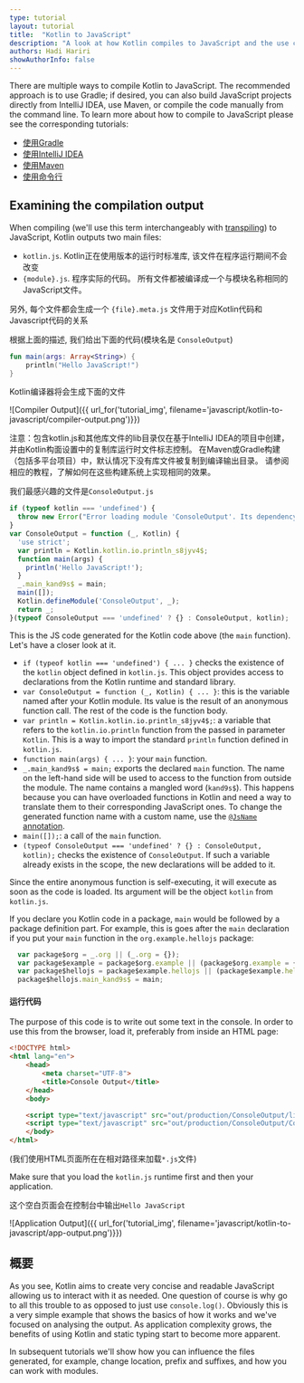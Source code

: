 ```yaml
---
type: tutorial
layout: tutorial
title:  "Kotlin to JavaScript"
description: "A look at how Kotlin compiles to JavaScript and the use cases for that."
authors: Hadi Hariri
showAuthorInfo: false
---
```


There are multiple ways to compile Kotlin to JavaScript.
The recommended approach is to use Gradle; if desired, you can also build JavaScript projects directly from
IntelliJ IDEA, use Maven, or compile the code manually from the command line.
To learn more about how to compile to JavaScript please see the corresponding tutorials:
 
* [使用Gradle](../getting-started-gradle/getting-started-with-gradle.html)
* [使用IntelliJ IDEA](../getting-started-idea/getting-started-with-intellij-idea.html)
* [使用Maven](../getting-started-maven/getting-started-with-maven.html)
* [使用命令行](../getting-started-command-line/command-line-library-js.html)


## Examining the compilation output

When compiling (we'll use this term interchangeably with [transpiling](https://en.wiktionary.org/wiki/transpile)) to JavaScript, Kotlin outputs two main files:

* `kotlin.js`. Kotlin正在使用版本的运行时标准库, 该文件在程序运行期间不会改变
* `{module}.js`. 程序实际的代码。 所有文件都被编译成一个与模块名称相同的JavaScript文件。

另外, 每个文件都会生成一个 `{file}.meta.js` 文件用于对应Kotlin代码和Javascript代码的关系

根据上面的描述, 我们给出下面的代码(模块名是 `ConsoleOutput`)

<div class="sample" markdown="1" data-target-platform="js" theme="idea">

```kotlin
fun main(args: Array<String>) {
    println("Hello JavaScript!")
}
```
</div>

Kotlin编译器将会生成下面的文件

   ![Compiler Output]({{ url_for('tutorial_img', filename='javascript/kotlin-to-javascript/compiler-output.png')}})
   
注意：包含kotlin.js和其他库文件的lib目录仅在基于IntelliJ IDEA的项目中创建，并由Kotlin构面设置中的复制库运行时文件标志控制。 在Maven或Gradle构建（包括多平台项目）中，默认情况下没有库文件被复制到编译输出目录。 请参阅相应的教程，了解如何在这些构建系统上实现相同的效果。

我们最感兴趣的文件是`ConsoleOutput.js`

<div class="sample" markdown="1" theme="idea" mode="js">

```javascript
if (typeof kotlin === 'undefined') {
  throw new Error("Error loading module 'ConsoleOutput'. Its dependency 'kotlin' was not found. /* ... */");
}
var ConsoleOutput = function (_, Kotlin) {
  'use strict';
  var println = Kotlin.kotlin.io.println_s8jyv4$;
  function main(args) {
    println('Hello JavaScript!');
  }
  _.main_kand9s$ = main;
  main([]);
  Kotlin.defineModule('ConsoleOutput', _);
  return _;
}(typeof ConsoleOutput === 'undefined' ? {} : ConsoleOutput, kotlin);
```
</div>

This is the JS code generated for the Kotlin code above (the `main` function). Let's have a closer look at it.
* `if (typeof kotlin === 'undefined') { ... }` checks the existence of the `kotlin` object defined in `kotlin.js`. This object provides access to declarations from the Kotlin runtime and standard library.
* `var ConsoleOutput = function (_, Kotlin) { ... }`: this is the variable named after your Kotlin module. Its value is the result of an anonymous function call. The rest of the code is the function body.
* `var println = Kotlin.kotlin.io.println_s8jyv4$;`: a variable that refers to the `kotlin.io.println` function from the passed in parameter `Kotlin`. This is a way to import the standard `println` function defined in `kotlin.js`.
* `function main(args) { ... }`: your `main` function.
* `_.main_kand9s$ = main;` exports the declared `main` function. The name on the left-hand side will be used to access to the function from outside the module. The name contains a mangled word (`kand9s$`).
This happens because you can have overloaded functions in Kotlin and need a way to translate them to their corresponding JavaScript ones.
To change the generated function name with a custom name, use the [`@JsName` annotation](/docs/reference/js-to-kotlin-interop.html#jsname-annotation).
* `main([]);`: a call of the `main` function.
* `(typeof ConsoleOutput === 'undefined' ? {} : ConsoleOutput, kotlin);` checks the existence of `ConsoleOutput`. If such a variable already exists in the scope, the new declarations will be added to it.

Since the entire anonymous function is self-executing, it will execute as soon as the code is loaded. Its argument will be the object `kotlin` from `kotlin.js`.

If you declare you Kotlin code in a package, `main` would be followed by a package definition part. For example, this is goes after the `main` declaration if you put your `main` function in the `org.example.hellojs` package:

<div class="sample" markdown="1" theme="idea" mode="js">

```javascript
  var package$org = _.org || (_.org = {});
  var package$example = package$org.example || (package$org.example = {});
  var package$hellojs = package$example.hellojs || (package$example.hellojs = {});
  package$hellojs.main_kand9s$ = main;
```
</div>

#### 运行代码

The purpose of this code is to write out some text in the console. In order to use this from the browser, load it, preferably from inside an HTML page:

<div class="sample" markdown="1" theme="idea" mode="xml" auto-indent="false">

```html
<!DOCTYPE html>
<html lang="en">
    <head>
        <meta charset="UTF-8">
        <title>Console Output</title>
    </head>
    <body>

    <script type="text/javascript" src="out/production/ConsoleOutput/lib/kotlin.js"></script>
    <script type="text/javascript" src="out/production/ConsoleOutput/ConsoleOutput.js"></script>
    </body>
</html>
```
</div>

(我们使用HTML页面所在在相对路径来加载`*.js`文件)

Make sure that you load the `kotlin.js` runtime first and then your application.

这个空白页面会在控制台中输出`Hello JavaScript`

   ![Application Output]({{ url_for('tutorial_img', filename='javascript/kotlin-to-javascript/app-output.png')}})

## 概要

As you see, Kotlin aims to create very concise and readable JavaScript allowing us to interact with it as needed. One question of course is why go to
all this trouble to as opposed to just use `console.log()`. Obviously this is a very simple example that shows the basics of how it works and we've focused on analysing the output. As application complexity grows, the benefits 
of using Kotlin and static typing start to become more apparent.

In subsequent tutorials we'll show how you can influence the files generated, for example, change location, prefix and suffixes, and how you can work with modules.
